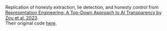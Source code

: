 Replication of honesty extraction, lie detection, and honesty control from [Representation Engineering: A Top-Down Approach to AI Transparency by Zou et al. 2023](https://arxiv.org/pdf/2310.01405.pdf).  
Their original code [here](https://github.com/andyzoujm/representation-engineering).